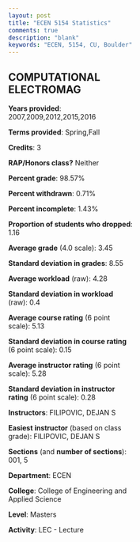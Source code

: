 ```yaml
---
layout: post
title: "ECEN 5154 Statistics"
comments: true
description: "blank"
keywords: "ECEN, 5154, CU, Boulder"
--- 
```

<head>
<script src="https://ajax.googleapis.com/ajax/libs/jquery/2.1.3/jquery.min.js"></script>
<script src="https://dl.dropboxusercontent.com/s/pc42nxpaw1ea4o9/highcharts.js?dl=0"></script>
<!-- <script src="../assets/js/highcharts.js"></script> -->
<style type="text/css">@font-face {
	font-family: "Bebas Neue";
	src: url(https://www.filehosting.org/file/details/544349/BebasNeue%20Regular.otf) format("opentype");
	}
	h1.Bebas { 
		font-family: "Bebas Neue", Verdana, Tahoma;
	}
</style>
</head>
<body>
	<div id="container" style="float: right; width: 45%; height: 88%; margin-left: 2.5%; margin-right: 2.5%;"></div>
	<script language="JavaScript">
		$(document).ready(function() {
		var chart = {type: 'column'};
		var title = {text: 'Grade Distribution'};
		var xAxis = {categories: ['A','B','C','D','F'],crosshair: true};
		var yAxis = {min: 0,title: {text: 'Percentage'}};
		var tooltip = {headerFormat: '<center><b><span style="font-size:20px">{point.key}</span></b></center>',
		               pointFormat: '<td style="padding:0"><b>{point.y:.1f}%</b></td>',
		               footerFormat: '</table>',shared: true,useHTML: true};
		var plotOptions = {column: {pointPadding: 0.0,borderWidth: 0}};  
		var credits = {enabled: false};var series= [{name: 'Percent',data: [48.81,50.0,1.19,0.0,0.0,]}];
		var json = {};
		json.chart = chart;
		json.title = title;
		json.tooltip = tooltip;
		json.xAxis = xAxis;
		json.yAxis = yAxis;  
		json.series = series;
		json.plotOptions = plotOptions;  
		json.credits = credits;
		$('#container').highcharts(json);
	});
	</script>
</body>
			   
## COMPUTATIONAL ELECTROMAG

**Years provided**: 2007,2009,2012,2015,2016

**Terms provided**: Spring,Fall

**Credits**: 3

**RAP/Honors class?** Neither

**Percent grade**: 98.57%

**Percent withdrawn**: 0.71%

**Percent incomplete**: 1.43%

**Proportion of students who dropped**: 1.16

**Average grade** (4.0 scale): 3.45

**Standard deviation in grades**: 8.55

**Average workload** (raw): 4.28

**Standard deviation in workload** (raw): 0.4

**Average course rating** (6 point scale): 5.13

**Standard deviation in course rating** (6 point scale): 0.15

**Average instructor rating** (6 point scale): 5.28

**Standard deviation in instructor rating** (6 point scale): 0.28

**Instructors**: FILIPOVIC, DEJAN S

**Easiest instructor** (based on class grade): FILIPOVIC, DEJAN S

**Sections** (and **number of sections**): 001, 5

**Department**: ECEN

**College**: College of Engineering and Applied Science

**Level**: Masters

**Activity**: LEC - Lecture